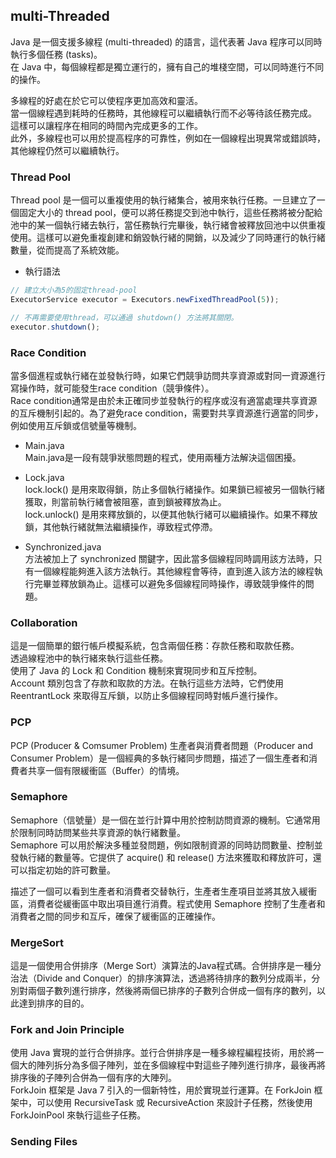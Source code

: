 ## multi-Threaded

Java 是一個支援多線程 (multi-threaded) 的語言，這代表著 Java 程序可以同時執行多個任務 (tasks)。   
在 Java 中，每個線程都是獨立運行的，擁有自己的堆棧空間，可以同時進行不同的操作。     

多線程的好處在於它可以使程序更加高效和靈活。   
當一個線程遇到耗時的任務時，其他線程可以繼續執行而不必等待該任務完成。   
這樣可以讓程序在相同的時間內完成更多的工作。   
此外，多線程也可以用於提高程序的可靠性，例如在一個線程出現異常或錯誤時，其他線程仍然可以繼續執行。   

### Thread Pool
Thread pool 是一個可以重複使用的執行緒集合，被用來執行任務。一旦建立了一個固定大小的 thread pool，便可以將任務提交到池中執行，這些任務將被分配給池中的某一個執行緒去執行，當任務執行完畢後，執行緒會被釋放回池中以供重複使用。這樣可以避免重複創建和銷毀執行緒的開銷，以及減少了同時運行的執行緒數量，從而提高了系統效能。   

* 執行語法
```js
// 建立大小為5的固定thread-pool
ExecutorService executor = Executors.newFixedThreadPool(5));

// 不再需要使用thread，可以通過 shutdown() 方法將其關閉。
executor.shutdown();
```

### Race Condition
當多個進程或執行緒在並發執行時，如果它們競爭訪問共享資源或對同一資源進行寫操作時，就可能發生race condition（競爭條件）。   
Race condition通常是由於未正確同步並發執行的程序或沒有適當處理共享資源的互斥機制引起的。為了避免race condition，需要對共享資源進行適當的同步，例如使用互斥鎖或信號量等機制。   

* Main.java    
    Main.java是一段有競爭狀態問題的程式，使用兩種方法解決這個困擾。

* Lock.java    
    lock.lock() 是用來取得鎖，防止多個執行緒操作。如果鎖已經被另一個執行緒獲取，則當前執行緒會被阻塞，直到鎖被釋放為止。   
    lock.unlock() 是用來釋放鎖的，以便其他執行緒可以繼續操作。如果不釋放鎖，其他執行緒就無法繼續操作，導致程式停滯。   

* Synchronized.java      
    方法被加上了 synchronized 關鍵字，因此當多個線程同時調用該方法時，只有一個線程能夠進入該方法執行。其他線程會等待，直到進入該方法的線程執行完畢並釋放鎖為止。這樣可以避免多個線程同時操作，導致競爭條件的問題。    

### Collaboration   
這是一個簡單的銀行帳戶模擬系統，包含兩個任務：存款任務和取款任務。   
透過線程池中的執行緒來執行這些任務。    
使用了 Java 的 Lock 和 Condition 機制來實現同步和互斥控制。    
Account 類別包含了存款和取款的方法。在執行這些方法時，它們使用 ReentrantLock 來取得互斥鎖，以防止多個線程同時對帳戶進行操作。    


### PCP
PCP (Producer & Comsumer Problem)
生產者與消費者問題（Producer and Consumer Problem）是一個經典的多執行緒同步問題，描述了一個生產者和消費者共享一個有限緩衝區（Buffer）的情境。    


### Semaphore
Semaphore（信號量）是一個在並行計算中用於控制訪問資源的機制。它通常用於限制同時訪問某些共享資源的執行緒數量。    
Semaphore 可以用於解決多種並發問題，例如限制資源的同時訪問數量、控制並發執行緒的數量等。它提供了 acquire() 和 release() 方法來獲取和釋放許可，還可以指定初始的許可數量。    

描述了一個可以看到生產者和消費者交替執行，生產者生產項目並將其放入緩衝區，消費者從緩衝區中取出項目進行消費。程式使用 Semaphore 控制了生產者和消費者之間的同步和互斥，確保了緩衝區的正確操作。    

### MergeSort
這是一個使用合併排序（Merge Sort）演算法的Java程式碼。合併排序是一種分治法（Divide and Conquer）的排序演算法，透過將待排序的數列分成兩半，分別對兩個子數列進行排序，然後將兩個已排序的子數列合併成一個有序的數列，以此達到排序的目的。    

### Fork and Join Principle
使用 Java 實現的並行合併排序。並行合併排序是一種多線程編程技術，用於將一個大的陣列拆分為多個子陣列，並在多個線程中對這些子陣列進行排序，最後再將排序後的子陣列合併為一個有序的大陣列。    
ForkJoin 框架是 Java 7 引入的一個新特性，用於實現並行運算。在 ForkJoin 框架中，可以使用 RecursiveTask 或 RecursiveAction 來設計子任務，然後使用 ForkJoinPool 來執行這些子任務。    


### Sending Files
